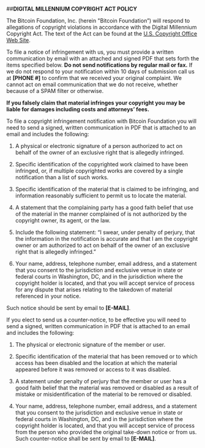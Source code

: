 ##**DIGITAL MILLENNIUM COPYRIGHT ACT POLICY**

The Bitcoin Foundation, Inc. (herein "Bitcoin Foundation”) will respond to allegations of copyright violations in accordance with the Digital Millennium Copyright Act. The text of the Act can be found at the [U.S. Copyright Office Web Site](http://lcWeb.loc.gov/copyright/).

To file a notice of infringement with us, you must provide a written communication by email with an attached and signed PDF that sets forth the items specified below. **Do not send notifications by regular mail or fax.** If we do not respond to your notification within 10 days of submission call us at **[PHONE #]** to confirm that we received your original complaint. We cannot act on email communication that we do not receive, whether because of a SPAM filter or otherwise.

**If you falsely claim that material infringes your copyright you may be liable for damages including costs and attorneys’ fees.**

To file a copyright infringement notification with Bitcoin Foundation you will need to send a signed, written communication in PDF that is attached to an email and includes the following: 

1. A physical or electronic signature of a person authorized to act on behalf of the owner of an exclusive right that is allegedly infringed.

2. Specific identification of the copyrighted work claimed to have been infringed, or, if multiple copyrighted works are covered by a single notification than a list of such works.

3. Specific identification of the material that is claimed to be infringing, and information reasonably sufficient to permit us to locate the material.

4. A statement that the complaining party has a good faith belief that use of the material in the manner complained of is not authorized by the copyright owner, its agent, or the law. 

5. Include the following statement: “I swear, under penalty of perjury, that the information in the notification is accurate and that I am the copyright owner or am authorized to act on behalf of the owner of an exclusive right that is allegedly infringed.”

6. Your name, address, telephone number, email address, and a statement that you consent to the jurisdiction and exclusive venue in state or federal courts in Washington, DC, and in the jurisdiction where the copyright holder is located, and that you will accept service of process for any dispute that arises relating to the takedown of material referenced in your notice.

Such notice should be sent by email to **[E-MAIL]**. 

If you elect to send us a counter-notice, to be effective you will need to send a signed, written communication in PDF that is attached to an email and includes the following: 

1. The physical or electronic signature of the member or user. 

2. Specific identification of the material that has been removed or to which access has been disabled and the location at which the material appeared before it was removed or access to it was disabled.

3. A statement under penalty of perjury that the member or user has a good faith belief that the material was removed or disabled as a result of mistake or misidentification of the material to be removed or disabled. 

4. Your name, address, telephone number, email address, and a statement that you consent to the jurisdiction and exclusive venue in state or federal courts in Washington, DC, and in the jurisdiction where the copyright holder is located, and that you will accept service of process from the person who provided the original take-down notice or from us. Such counter-notice shall be sent by email to **[E-MAIL]**. 